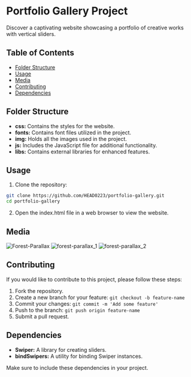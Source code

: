 # Portfolio Gallery Project

Discover a captivating website showcasing a portfolio of creative works with vertical sliders.

## Table of Contents

-  [Folder Structure](#folder-structure)
-  [Usage](#usage)
-  [Media](#Media)
-  [Contributing](#contributing)
-  [Dependencies](#dependencies)

## Folder Structure

-  **css:** Contains the styles for the website.
-  **fonts:** Contains font files utilized in the project.
-  **img:** Holds all the images used in the project.
-  **js:** Includes the JavaScript file for additional functionality.
-  **libs:** Contains external libraries for enhanced features.

## Usage

1. Clone the repository:

```bash
git clone https://github.com/HEAD0223/portfolio-gallery.git
cd portfolio-gallery
```

2. Open the index.html file in a web browser to view the website.

## Media

![Forest-Parallax](./img/Forest-Parallax.gif)
![forest-parallax_1](./img/forest-parallax_1.jpg)
![forest-parallax_2](./img/forest-parallax_2.jpg)

## Contributing

If you would like to contribute to this project, please follow these steps:

1. Fork the repository.
2. Create a new branch for your feature: `git checkout -b feature-name`
3. Commit your changes: `git commit -m 'Add some feature'`
4. Push to the branch: `git push origin feature-name`
5. Submit a pull request.

## Dependencies

-  **Swiper:** A library for creating sliders.
-  **bindSwipers:** A utility for binding Swiper instances.

Make sure to include these dependencies in your project.
